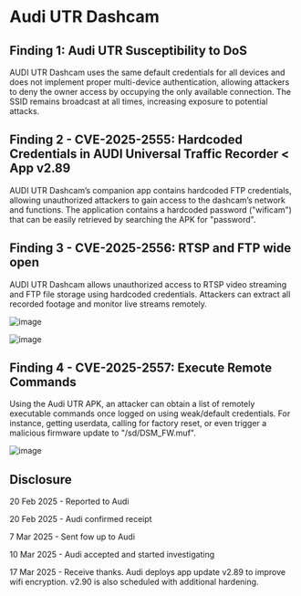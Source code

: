 # Audi UTR Dashcam

## Finding 1: Audi UTR Susceptibility to DoS
AUDI UTR Dashcam uses the same default credentials for all devices and does not implement proper multi-device authentication, allowing attackers to deny the owner access by occupying the only available connection. The SSID remains broadcast at all times, increasing exposure to potential attacks.

## Finding 2 - CVE-2025-2555: Hardcoded Credentials in AUDI Universal Traffic Recorder < App v2.89
AUDI UTR Dashcam’s companion app contains hardcoded FTP credentials, allowing unauthorized attackers to gain access to the dashcam’s network and functions.
The application contains a hardcoded password ("wificam") that can be easily retrieved by searching the APK for "password".

## Finding 3 - CVE-2025-2556: RTSP and FTP wide open
AUDI UTR Dashcam allows unauthorized access to RTSP video streaming and FTP file storage using hardcoded credentials. Attackers can extract all recorded footage and monitor live streams remotely.

![image](https://github.com/user-attachments/assets/13a682a1-dcbe-4fd2-9f60-066d7ab7f888)

![image](https://github.com/user-attachments/assets/add1fc09-ca7c-4d01-a9be-8a713d9e1032)


## Finding 4 - CVE-2025-2557: Execute Remote Commands
Using the Audi UTR APK, an attacker can obtain a list of remotely executable commands once logged on using weak/default credentials. For instance, getting userdata, calling for factory reset, or even trigger a malicious firmware update to "/sd/DSM_FW.muf".

![image](https://github.com/user-attachments/assets/2623a67a-a649-435a-a927-044e060811b4)

## Disclosure

20 Feb 2025 - Reported to Audi

20 Feb 2025 - Audi confirmed receipt

7 Mar 2025 - Sent fow up to Audi

10 Mar 2025 - Audi accepted and started investigating

17 Mar 2025 - Receive thanks. Audi deploys app update v2.89 to improve wifi encryption. v2.90 is also scheduled with additional hardening.



